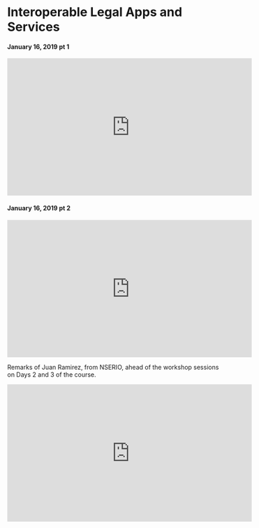 # Interoperable Legal Apps and Services

<script type="text/javascript">
        (function(p,i,g,e,o,n,s){p[o]=p[o]||function(){(p[o].q=p[o].q||[]).push(arguments)},
            n=i.createElement(g),s=i.getElementsByTagName(g)[0];n.async=1;n.src=e;
            s.parentNode.insertBefore(n,s);})
            (window,document,'script','https://static.pigeonhole.at/widget/pigeon-widget.js','phl');
        phl("create", {
            width: "320px",
            height: "568px",
            passcode: "LAWMIT",
            className: "pigeonhole-iframe",
            sessionId: 192782, 
        });
    </script>
<div class="pigeonhole-iframe"></div>

#### January 16, 2019 pt 1
<iframe width="560" height="315" src="https://www.youtube.com/embed/iEC2IosCC4k" frameborder="0" allow="accelerometer; autoplay; encrypted-media; gyroscope; picture-in-picture" allowfullscreen></iframe>

#### January 16, 2019 pt 2
<iframe width="560" height="315" src="https://www.youtube.com/embed/ixsADmfwG6M" frameborder="0" allow="accelerometer; autoplay; encrypted-media; gyroscope; picture-in-picture" allowfullscreen></iframe>

Remarks of Juan Ramirez, from NSERIO, ahead of the workshop sessions on Days 2 and 3 of the course.

<iframe width="560" height="315" src="https://www.youtube.com/embed/viNv4_GUD9U" frameborder="0" allow="accelerometer; autoplay; encrypted-media; gyroscope; picture-in-picture" allowfullscreen></iframe>

